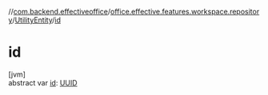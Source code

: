 //[com.backend.effectiveoffice](../../../index.md)/[office.effective.features.workspace.repository](../index.md)/[UtilityEntity](index.md)/[id](id.md)

# id

[jvm]\
abstract var [id](id.md): [UUID](https://docs.oracle.com/javase/8/docs/api/java/util/UUID.html)
